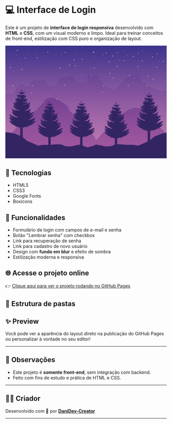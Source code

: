 # 💻 Interface de Login

Este é um projeto de **interface de login responsiva** desenvolvido com **HTML** e **CSS**, com um visual moderno e limpo. Ideal para treinar conceitos de front-end, estilização com CSS puro e organização de layout.

![preview](./img/img.jpg)

## 🚀 Tecnologias

- HTML5
- CSS3
- Google Fonts
- Boxicons

## 🎯 Funcionalidades

- Formulário de login com campos de e-mail e senha
- Botão "Lembrar senha" com checkbox
- Link para recuperação de senha
- Link para cadastro de novo usuário
- Design com **fundo em blur** e efeito de sombra
- Estilização moderna e responsiva

## 🌐 Acesse o projeto online

👉 [Clique aqui para ver o projeto rodando no GitHub Pages](https://danidev-creator.github.io/Login-page/)

## 📂 Estrutura de pastas

## ✨ Preview

Você pode ver a aparência do layout direto na publicação do GitHub Pages ou personalizar à vontade no seu editor!

---

## 📌 Observações

- Este projeto é **somente front-end**, sem integração com backend.
- Feito com fins de estudo e prática de HTML e CSS.

---

## 👨‍💻 Criador

Desenvolvido com 💙 por [**DaniDev-Creator**](https://github.com/DaniDev-Creator)

---
